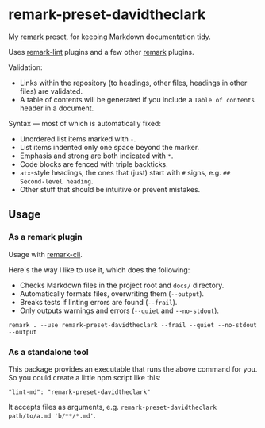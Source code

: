 remark-preset-davidtheclark
============================

My [remark] preset, for keeping Markdown documentation tidy.

Uses [remark-lint] plugins and a few other [remark] plugins.

Validation:

- Links within the repository (to headings, other files, headings in other files) are validated.
- A table of contents will be generated if you include a `Table of contents` header in a document.

Syntax — most of which is automatically fixed:

- Unordered list items marked with `-`.
- List items indented only one space beyond the marker.
- Emphasis and strong are both indicated with `*`.
- Code blocks are fenced with triple backticks.
- `atx`-style headings, the ones that (just) start with `#` signs, e.g. `## Second-level heading`.
- Other stuff that should be intuitive or prevent mistakes.

## Usage

### As a remark plugin

Usage with [remark-cli](https://github.com/wooorm/remark/tree/master/packages/remark-cli).

Here's the way I like to use it, which does the following:

- Checks Markdown files in the project root and `docs/` directory.
- Automatically formats files, overwriting them (`--output`).
- Breaks tests if linting errors are found (`--frail`).
- Only outputs warnings and errors (`--quiet` and `--no-stdout`).

```
remark . --use remark-preset-davidtheclark --frail --quiet --no-stdout --output
```

### As a standalone tool

This package provides an executable that runs the above command for you.
So you could create a little npm script like this:

```
"lint-md": "remark-preset-davidtheclark"
```

It accepts files as arguments, e.g. `remark-preset-davidtheclark path/to/a.md 'b/**/*.md'`.

[remark]: https://github.com/wooorm/remark
[remark-lint]: https://github.com/wooorm/remark-lint
